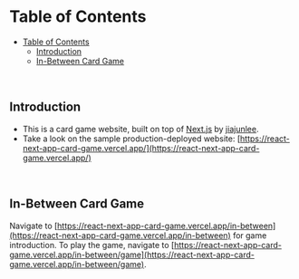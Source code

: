# Table of Contents
- [Table of Contents](#table-of-contents)
  - [Introduction](#introduction)
  - [In-Between Card Game](#in-between-card-game)

<br>

## Introduction
- This is a card game website, built on top of [Next.js](https://nextjs.org/) by [jiajunlee](https://github.com/jiajunlee19). 
- Take a look on the sample production-deployed website: [https://react-next-app-card-game.vercel.app/](https://react-next-app-card-game.vercel.app/)

<br>

## In-Between Card Game
Navigate to [https://react-next-app-card-game.vercel.app/in-between](https://react-next-app-card-game.vercel.app/in-between) for game introduction. To play the game, navigate to [https://react-next-app-card-game.vercel.app/in-between/game](https://react-next-app-card-game.vercel.app/in-between/game). 

<br>